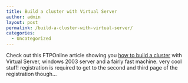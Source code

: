 ```yaml
---
title: Build a cluster with Virtual Server
author: admin
layout: post
permalink: /build-a-cluster-with-virtual-server/
categories:
  - Uncategorized
---
```

Check out this FTPOnline article showing you [how to build a cluster][1] with Virtual Server, windows 2003 server and a fairly fast machine. very cool stuff! registration is required to get to the second and third page of the registration though&#8230;

 [1]: http://www.ftponline.com/channels/wi/2005_09/ruests_cluster/
